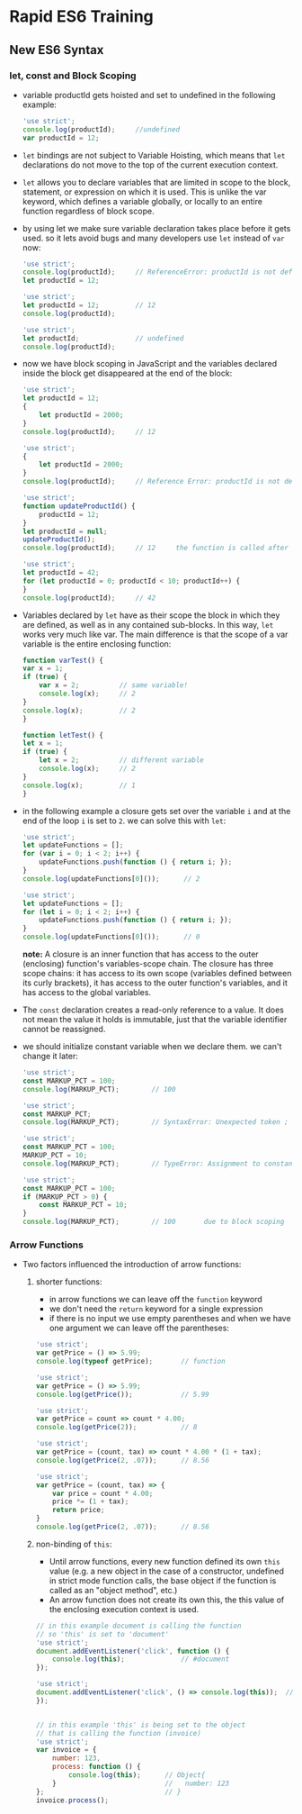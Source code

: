 # Rapid ES6 Training

## New ES6 Syntax

### let, const and Block Scoping

* variable productId gets hoisted and set to undefined in the following example:

    ```javascript
    'use strict';
    console.log(productId);     //undefined
    var productId = 12;
    ```

* `let` bindings are not subject to Variable Hoisting, which means that `let` declarations do not move to the top of the current execution context.

* `let` allows you to declare variables that are limited in scope to the block, statement, or expression on which it is used. This is unlike the var keyword, which defines a variable globally, or locally to an entire function regardless of block scope.

* by using let we make sure variable declaration takes place before it gets used. so it lets avoid bugs and many developers use `let` instead of `var` now:

    ```javascript
    'use strict';
    console.log(productId);     // ReferenceError: productId is not defined
    let productId = 12;

    'use strict';
    let productId = 12;         // 12
    console.log(productId);

    'use strict';
    let productId;              // undefined
    console.log(productId);
    ```
* now we have block scoping in JavaScript and the variables declared inside the block get disappeared at the end of the block:

    ```javascript
    'use strict';
    let productId = 12;
    {
        let productId = 2000;
    }
    console.log(productId);     // 12

    'use strict';
    {
        let productId = 2000;
    }
    console.log(productId);     // Reference Error: productId is not defined

    'use strict';
    function updateProductId() {
        productId = 12;
    }
    let productId = null;
    updateProductId();
    console.log(productId);     // 12     the function is called after variable declaration

    'use strict';
    let productId = 42;
    for (let productId = 0; productId < 10; productId++) {
    }
    console.log(productId);     // 42
    ```

* Variables declared by `let` have as their scope the block in which they are defined, as well as in any contained sub-blocks. In this way, `let` works very much like var. The main difference is that the scope of a var variable is the entire enclosing function:

    ```javascript
    function varTest() {
    var x = 1;
    if (true) {
        var x = 2;          // same variable!
        console.log(x);     // 2
    }
    console.log(x);         // 2
    }

    function letTest() {
    let x = 1;
    if (true) {
        let x = 2;          // different variable
        console.log(x);     // 2
    }
    console.log(x);         // 1
    }
    ```

* in the following example a closure gets set over the variable `i` and at the end of the loop `i` is set to `2`. we can solve this with `let`:

    ```javascript
    'use strict';
    let updateFunctions = [];
    for (var i = 0; i < 2; i++) {
        updateFunctions.push(function () { return i; });
    }
    console.log(updateFunctions[0]());      // 2

    'use strict';
    let updateFunctions = [];
    for (let i = 0; i < 2; i++) {
        updateFunctions.push(function () { return i; });
    }
    console.log(updateFunctions[0]());      // 0
    ```

    **note:** A closure is an inner function that has access to the outer (enclosing) function's variables-scope chain. The closure has three scope chains: it has access to its own scope (variables defined between its curly brackets), it has access to the outer function's variables, and it has access to the global variables.

* The `const` declaration creates a read-only reference to a value. It does not mean the value it holds is immutable, just that the variable identifier cannot be reassigned.

* we should initialize constant variable when we declare them. we can't change it later:

    ```javascript
    'use strict';
    const MARKUP_PCT = 100;
    console.log(MARKUP_PCT);        // 100

    'use strict';
    const MARKUP_PCT;
    console.log(MARKUP_PCT);        // SyntaxError: Unexpected token ;

    'use strict';
    const MARKUP_PCT = 100;
    MARKUP_PCT = 10;
    console.log(MARKUP_PCT);        // TypeError: Assignment to constant variable.

    'use strict';
    const MARKUP_PCT = 100;
    if (MARKUP_PCT > 0) {
        const MARKUP_PCT = 10;
    }
    console.log(MARKUP_PCT);        // 100       due to block scoping
    ```

### Arrow Functions

* Two factors influenced the introduction of arrow functions:

    1. shorter functions:
        * in arrow functions we can leave off the `function` keyword
        * we don't need the `return` keyword for a single expression
        * if there is no input we use empty parentheses and when we have one argument we can leave off the parentheses:

        ```javascript
        'use strict';
        var getPrice = () => 5.99;
        console.log(typeof getPrice);       // function

        'use strict';
        var getPrice = () => 5.99;
        console.log(getPrice());            // 5.99

        'use strict';
        var getPrice = count => count * 4.00;
        console.log(getPrice(2));           // 8

        'use strict';
        var getPrice = (count, tax) => count * 4.00 * (1 + tax);
        console.log(getPrice(2, .07));      // 8.56

        'use strict';
        var getPrice = (count, tax) => {
            var price = count * 4.00;
            price *= (1 + tax);
            return price;
        }
        console.log(getPrice(2, .07));      // 8.56
        ```

    1. non-binding of `this`:
        * Until arrow functions, every new function defined its own `this` value (e.g. a new object in the case of a constructor, undefined in strict mode function calls, the base object if the function is called as an "object method", etc.)
        * An arrow function does not create its own this, the this value of the enclosing execution context is used.

        ```javascript
        // in this example document is calling the function
        // so 'this' is set to 'document'
        'use strict';
        document.addEventListener('click', function () {
            console.log(this);              // #document
        });

        'use strict';
        document.addEventListener('click', () => console.log(this));  // Window {...}
        });


        // in this example 'this' is being set to the object
        // that is calling the function (invoice)
        'use strict';
        var invoice = {
            number: 123,
            process: function () {
                console.log(this);      // Object{
            }                           //   number: 123
        };                              // }
        invoice.process();
        ```
